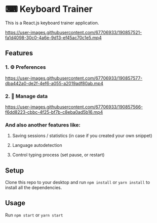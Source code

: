 # ⌨ Keyboard Trainer

This is a React.js keyboard trainer application.

https://user-images.githubusercontent.com/67706933/190857521-fa1d4098-30c0-4a6e-9d13-ef45ac70c1e5.mp4

## Features

### 1. ⚙️ Preferences

https://user-images.githubusercontent.com/67706933/190857577-dba442a0-de2f-4ef6-a055-a2019adf80ab.mp4

### 2. 📝 Manage data

https://user-images.githubusercontent.com/67706933/190857566-f6dd8223-cbbc-4f25-bf7b-c8eba0ad5b16.mp4

### And also another features like:

1. Saving sessions / statistics
   (in case if you created your own snippet)

2. Language autodetection

3. Control typing process (set pause, or restart)

## Setup

Clone this repo to your desktop and run `npm install` or `yarn install`
to install all the dependencies.

## Usage

Run `npm start` or `yarn start`
